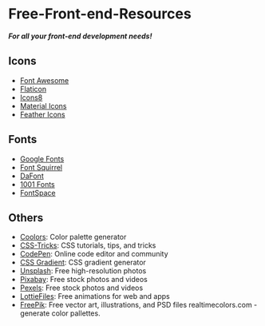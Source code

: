 # Free-Front-end-Resources 

***For all your front-end development needs!***

## Icons 

- [Font Awesome](https://fontawesome.com/)
- [Flaticon](https://www.flaticon.com/)
- [Icons8](https://icons8.com/)
- [Material Icons](https://material.io/resources/icons/)
- [Feather Icons](https://feathericons.com/) 

## Fonts
- [Google Fonts](https://fonts.google.com/)
- [Font Squirrel](https://www.fontsquirrel.com/)
- [DaFont](https://www.dafont.com/)
- [1001 Fonts](https://www.1001fonts.com/)
- [FontSpace](https://www.fontspace.com/)

## Others
- [Coolors](https://coolors.co/): Color palette generator
- [CSS-Tricks](https://css-tricks.com/): CSS tutorials, tips, and tricks
- [CodePen](https://codepen.io/): Online code editor and community
- [CSS Gradient](https://cssgradient.io/): CSS gradient generator
- [Unsplash](https://unsplash.com/): Free high-resolution photos
- [Pixabay](https://pixabay.com/): Free stock photos and videos
- [Pexels](https://www.pexels.com/): Free stock photos and videos
- [LottieFiles](https://lottiefiles.com/): Free animations for web and apps
- [FreePik](https://www.freepik.com/): Free vector art, illustrations, and PSD files
realtimecolors.com - generate color pallettes.  
